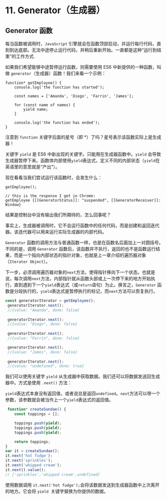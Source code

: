 # 11. Generator（生成器）


## Generator 函数

每当函数被调用时，`JavaScript` 引擎就会在函数顶部启动，并运行每行代码，直到到达底部。无法中途停止运行代码，并稍后重新开始。一直都是这种“运行到结束”的工作方式.

如果我们希望能够中途暂停运行函数，则需要使用  ES6 中新提供的一种函数，叫做 `generator`（生成器）函数！我们来看一个示例：

```
function* getEmployee() {
    console.log('the function has started');

    const names = ['Amanda', 'Diego', 'Farrin', 'James'];

    for (const name of names) {
        yield name;
    }

    console.log('the function has ended');
}
```

注意到 `function` 关键字后面的星号（即 *）了吗？星号表示该函数实际上是生成器！

关键字 `yield` 是 ES6 中新出现的关键字。只能用在生成器函数中。`yield` 会导致生成器暂停下来。函数体内部使用`yield`表达式，定义不同的内部状态（`yield`在英语里的意思就是“产出”）。

现在看看当我们尝试运行该函数时，会发生什么：

```
getEmployee();

// this is the response I get in Chrome:
getEmployee {[[GeneratorStatus]]: "suspended", [[GeneratorReceiver]]: Window}
```

结果是控制台中没有输出我们所期待的，怎么回事呢？

事实上，生成器被调用时，它不会运行函数中的任何代码，而是创建和返回迭代器。该迭代器可以用来运行实际生成器的内部代码。



`Generator` 函数的调用方法与普通函数一样，也是在函数名后面加上一对圆括号。不同的是，调用 `Generator` 函数后，该函数并不执行，返回的也不是函数运行结果，而是一个指向内部状态的指针对象，也就是上一章介绍的遍历器对象（`Iterator Object`）。

下一步，必须调用遍历器对象的`next`方法，使得指针移向下一个状态。也就是说，每次调用`next`方法，内部指针就从函数头部或上一次停下来的地方开始执行，直到遇到下一个`yield`表达式（或`return`语句）为止。换言之，`Generator` 函数是分段执行的，`yield`表达式是暂停执行的标记，而`next`方法可以恢复执行。

```js
const generatorIterator = getEmployee();
 generatorIterator.next();
 //{value: "Amanda", done: false}
 
 generatorIterator.next();
 //{value: "Diego", done: false}
 
 generatorIterator.next();
 //{value: "Farrin", done: false}

 generatorIterator.next();
 //{value: "James", done: false}
 
 generatorIterator.next();
 //{value: "undefined", done: true}
```

我们可以使用关键字 `yield` 从生成器中获取数据。我们还可以将数据发送回生成器中。方式是使用 `.next()` 方法：

`yield`表达式本身没有返回值，或者说总是返回`undefined`。`next`方法可以带一个参数，该参数就会被当作上一个`yield`表达式的返回值。
 
 
```js
 function* createSundae() {
    const toppings = [];

    toppings.push(yield);
    toppings.push(yield);
    toppings.push(yield);

    return toppings;
}
var it = createSundae();
it.next('hot fudge');
it.next('sprinkles');
it.next('whipped cream');
it.next().value();
// ['sprinkles','whipped cream',undefined]
```


使用数据调用 `it.next('hot fudge');`会将该数据发送到生成器函数中上次离开的地方。它会将 `yield `关键字替换为你提供的数据。




 





